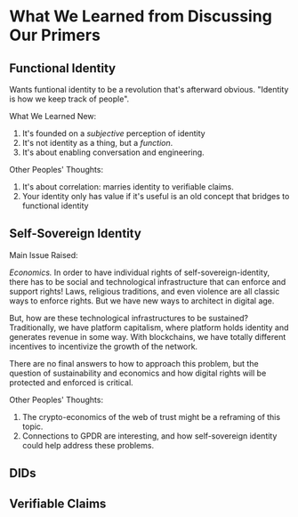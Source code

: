 # What We Learned from Discussing Our Primers
## Functional Identity

Wants funtional identity to be a revolution that's afterward obvious.
"Identity is how we keep track of people".

What We Learned New:

   1. It's founded on a _subjective_ perception of identity
   2. It's not identity as a thing, but a _function_.
   3. It's about enabling conversation and engineering.

Other Peoples' Thoughts:

   1. It's about correlation: marries identity to verifiable claims.
   2. Your identity only has value if it's useful is an old concept that bridges to functional identity
   
## Self-Sovereign Identity

Main Issue Raised:

*Economics.* In order to have individual rights of self-sovereign-identity, there has to be social and technological infrastructure that can enforce and support rights! Laws, religious traditions, and even violence are all classic ways to enforce rights. But we have new ways to architect in digital age. 

But, how are these technological infrastructures to be sustained? Traditionally, we have platform capitalism, where platform holds identity and generates revenue in some way. With blockchains, we have totally different incentives to incentivize the growth of the network. 

There are no final answers to how to approach this problem, but the question of sustainability and economics and how digital rights will be protected and enforced is critical.

Other Peoples' Thoughts:

   1. The crypto-economics of the web of trust might be a reframing of this topic.
   2. Connections to GPDR are interesting, and how self-sovereign identity could help address these problems.
   
## DIDs

## Verifiable Claims
